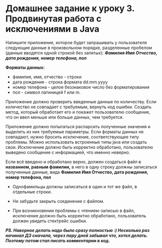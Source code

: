 # Домашнее задание к уроку 3. Продвинутая работа с исключениями в Java

Напишите приложение, которое будет запрашивать у пользователя следующие данные
в произвольном порядке, разделенные пробелом (данные вводятся одной строкой без запятых):
***Фамилия Имя Отчество, дата рождения, номер телефона, пол***

**Форматы данных:**
- фамилия, имя, отчество - строки
- дата рождения - строка формата dd.mm.yyyy
- номер телефона - целое беззнаковое число без форматирования
- пол - символ латиницей f или m.

Приложение должно проверить введенные данные по количеству.
Если количество не совпадает с требуемым, вернуть код ошибки.
Создать метод, который обработает его и покажет пользователю сообщение,
что он ввел меньше или больше данных, чем требуется.

Приложение должно попытаться распарсить полученные значения и выделить из них требуемые параметры.
Если форматы данных не совпадают, нужно бросить исключение, соответствующее типу проблемы.
Можно использовать встроенные типы java или создать свои. Исключение должно быть корректно обработано,
пользователю выведено сообщение с информацией, что именно неверно.

Если всё введено и обработано верно, должен создаться файл **с названием, равным фамилии,**
в него в одну строку должны записаться полученные данные, вида
**Фамилия Имя Отчество, дата рождения, номер телефона, пол**

- Однофамильцы должны записаться в один и тот же файл, в отдельные строки.

- Не забудьте закрыть соединение с файлом.

- При возникновении проблемы с чтением-записью в файл, исключение должно быть корректно обработано,
  пользователь должен увидеть стектрейс ошибки.

***PS. Наверное делать надо было сразу полностью :) Несколько раз начинал ДЗ сначала, через пару дней забывал что, хотел делать. Поэтому потом стал писать комментарии в код.***
